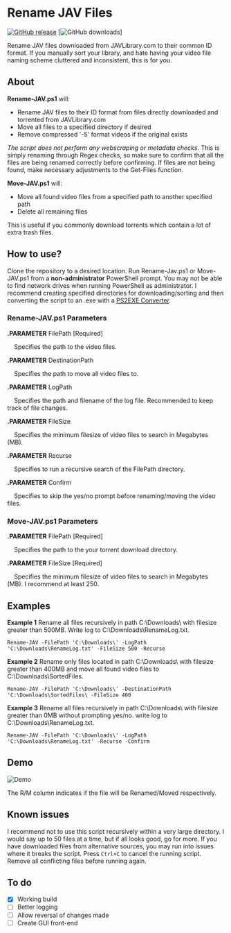 # Rename JAV Files
[![GitHub release](https://img.shields.io/github/release/jvlflame/Rename-JAV-files-javlibrary.svg?label=release)](https://github.com/jvlflame/Rename-JAV-files-javlibrary/releases/) [![GitHub downloads](https://img.shields.io/github/downloads/jvlflame/Rename-JAV-files-javlibrary/total.svg?style=popout)]

Rename JAV files downloaded from JAVLibrary.com to their common ID format. If you manually sort your library, and hate having your video file naming scheme cluttered and inconsistent, this is for you.

## About
**Rename-JAV.ps1** will:

* Rename JAV files to their ID format from files directly downloaded and torrented from JAVLibrary.com
* Move all files to a specified directory if desired
* Remove compressed '-5' format videos if the original exists

*The script does not perform any webscraping or metadata checks.* This is simply renaming through Regex checks, so make sure to confirm that all the files are being renamed correctly before confirming. If files are not being found, make necessary adjustments to the Get-Files function.

**Move-JAV.ps1** will:

* Move all found video files from a specified path to another specified path
* Delete all remaining files

This is useful if you commonly download torrents which contain a lot of extra trash files.

## How to use?
Clone the repository to a desired location. Run Rename-Jav.ps1 or Move-JAV.ps1 from a **non-administrator** PowerShell prompt. You may not be able to find network drives when running PowerShell as administrator. I recommend creating specified directories for downloading/sorting and then converting the script to an .exe with a [PS2EXE Converter](https://gallery.technet.microsoft.com/scriptcenter/PS2EXE-GUI-Convert-e7cb69d5).

### Rename-JAV.ps1 Parameters
**.PARAMETER** FilePath [Required]

&nbsp;&nbsp;&nbsp;&nbsp;Specifies the path to the video files.

**.PARAMETER** DestinationPath

&nbsp;&nbsp;&nbsp;&nbsp;Specifies the path to move all video files to.

**.PARAMETER** LogPath

&nbsp;&nbsp;&nbsp;&nbsp;Specifies the path and filename of the log file. Recommended to keep track of file changes.

**.PARAMETER** FileSize

&nbsp;&nbsp;&nbsp;&nbsp;Specifies the minimum filesize of video files to search in Megabytes (MB).

**.PARAMETER** Recurse

&nbsp;&nbsp;&nbsp;&nbsp;Specifies to run a recursive search of the FilePath directory.

**.PARAMETER** Confirm

&nbsp;&nbsp;&nbsp;&nbsp;Specifies to skip the yes/no prompt before renaming/moving the video files.

### Move-JAV.ps1 Parameters
**.PARAMETER** FilePath [Required]

&nbsp;&nbsp;&nbsp;&nbsp;Specifies the path to the your torrent download directory.

**.PARAMETER** FileSize [Required]

&nbsp;&nbsp;&nbsp;&nbsp;Specifies the minimum filesize of video files to search in Megabytes (MB). I recommend at least 250.

## Examples
**Example 1** Rename all files recursively in path C:\Downloads\ with filesize greater than 500MB. Write log to C:\Downloads\RenameLog.txt.
```
Rename-JAV -FilePath 'C:\Downloads\' -LogPath 'C:\Downloads\RenameLog.txt' -FileSize 500 -Recurse
```
**Example 2** Rename only files located in path C:\Downloads\ with filesize greater than 400MB and move all found video files to C:\Downloads\SortedFiles\.
```
Rename-JAV -FilePath 'C:\Downloads\' -DestinationPath 'C:\Downloads\SortedFiles\ -FileSize 400
```

**Example 3** Rename all files recursively in path C:\Downloads\ with filesize greater than 0MB without prompting yes/no. write log to C:\Downloads\RenameLog.txt.
```
Rename-JAV -FilePath 'C:\Downloads\' -LogPath 'C:\Downloads\RenameLog.txt' -Recurse -Confirm
```

## Demo
![Demo](https://github.com/jvlflame/Rename-JAV-files/blob/master/demo.gif?raw=true)

The R/M column indicates if the file will be Renamed/Moved respectively.

## Known issues
I recommend not to use this script recursively within a very large directory. I would say up to 50 files at a time, but if all looks good, go for more. If you have downloaded files from alternative sources, you may run into issues where it breaks the script. Press `Ctrl+C` to cancel the running script. Remove all conflicting files before running again.

## To do
- [x] Working build
- [ ] Better logging
- [ ] Allow reversal of changes made
- [ ] Create GUI front-end
